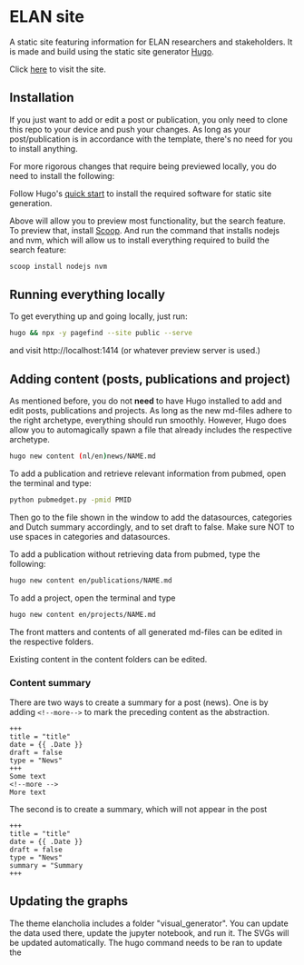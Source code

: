 # ELAN site

A static site featuring information for ELAN researchers and stakeholders.
It is made and build using the static site generator [Hugo](https://gohugo.io/).

Click [here]( https://elan-dcc.github.io/) to visit the site.

## Installation
If you just want to add or edit a post or publication, you only need to clone
this repo to your device and push your changes. 
As long as your post/publication is in accordance with the
template, there's no need for you to install anything.

For more rigorous changes that require being previewed locally, you
do need to install the following:

Follow Hugo's [quick start](https://gohugo.io/getting-started/quick-start/) to
install the required software for static site generation.

Above will allow you to preview most functionality, but the search feature.
To preview that, install [Scoop](https://scoop.sh/). And run the command that installs nodejs and nvm,
which will allow us to install everything required to build the search feature:

```sh
scoop install nodejs nvm
```

## Running everything locally

To get everything up and going locally, just run:

```sh
hugo && npx -y pagefind --site public --serve
```

and visit http://localhost:1414 (or whatever preview server is used.)


## Adding content (posts, publications and project)
As mentioned before, you do not **need** to have Hugo installed to
add and edit posts, publications and projects. As long as the new
md-files adhere to the right archetype, everything should run smoothly.
However, Hugo does allow you to automagically spawn a file that already
includes the respective archetype.

```sh
hugo new content (nl/en)news/NAME.md
```

To add a publication and retrieve relevant information from pubmed, open the terminal and type:

```sh
python pubmedget.py -pmid PMID
```

Then go to the file shown in the window to add the datasources, categories and Dutch summary accordingly, and to set draft to false. Make sure NOT to use spaces in categories and datasources.

To add a publication without retrieving data from pubmed, type the following:

```sh
hugo new content en/publications/NAME.md
```

To add a project, open the terminal and type

```sh
hugo new content en/projects/NAME.md
```

The front matters and contents of all generated md-files can be edited 
in the respective folders.


Existing content in the content folders can be edited.

### Content summary
There are two ways to create a summary for a post (news). One is by adding
`<!--more-->` to mark the preceding content as the abstraction.

```
+++
title = "title"
date = {{ .Date }}
draft = false
type = "News"
+++
Some text
<!--more -->
More text
```

The second is to create a summary, which will not appear in the post

```
+++
title = "title"
date = {{ .Date }}
draft = false
type = "News"
summary = "Summary
+++
```


## Updating the graphs
The theme elancholia includes a folder "visual_generator". You can
update the data used there, update the jupyter notebook, and run it.
The SVGs will be updated automatically. The hugo command needs to be
ran to update the